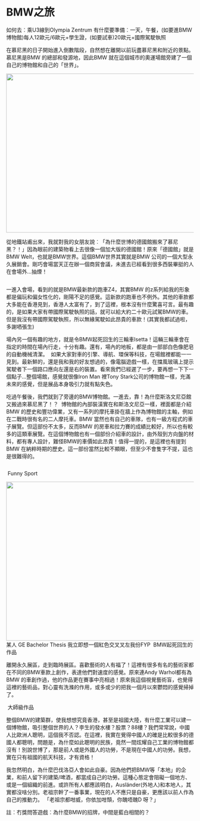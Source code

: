 # BMW之旅

如何去︰乘U3線到Olympia Zentrum
有什麼要準備︰一天，午餐，(如要進BMW博物館)每人12歐元/6歐元+學生證，(如要試車)20歐元+國際駕駛執照

在慕尼黑的日子開始進入倒數階段，自然想在離開以前玩盡慕尼黑和附近的景點。慕尼黑是BMW 的總部和發源地，因此BMW 就在這個城市的奧運場館旁建了一個自己的博物館和自己的「世界」。

<img class="alignnone" title="BMW Welt" src="http://lh3.ggpht.com/_I4SeLkOXNtg/TRB-BVkNzXI/AAAAAAAAQr4/9t0ZLxHIUbs/s640/P1070750.JPG" alt="" width="640" height="427" />

從地鐵站甫出來，我就對我的女朋友說︰「為什麼世博的德國館搬來了慕尼黑？！」因為眼前的建築物看上去很像一個加大版的德國館！原來「德國館」就是BMW Welt，也就是BMW世界。這個BMW世界其實就是BMW 公司的一個大型永久展銷會。剛巧會場當天正在辦一個商貿會議，未進去已經看到很多西裝畢挺的人在會場外…抽煙！

<img src="http://lh6.ggpht.com/_I4SeLkOXNtg/TPam-CfTmHI/AAAAAAAABaQ/-vmUtqENdaA/s640/P1070750.JPG" alt="" />

一進入會場，看到的就是BMW最新款的跑車Z4，其實BMW 的z系列給我的形象都是偏玩和偏女性化的，剛陽不足的感覺。這新款的跑車也不例外。其他的車款都大多能在香港見到，香港人太富有了，到了這裡，根本沒有什麼驚喜可言。最有趣的，是如果大家有帶國際駕駛執照的話，就可以給大約二十歐元試駕BMW的車。但是我沒有帶國際駕駛執照，所以無緣駕駛如此昂貴的車款！(其實我都試過啦，多謝哂張生)

場內另一個有趣的地方，就是令BMW起死回生的三輪車Isetta！這輛三輪車會在指定的時間在場內行走，十分有趣。還有，場內的地板，都是由一部部白色像肥皂的自動機械清潔。
<img src="http://lh5.ggpht.com/_I4SeLkOXNtg/TPanShzIcoI/AAAAAAAABc0/SRTUqplQwjQ/s640/P1070769.JPG" alt="" />
如果大家對車的引擎、導航、環保等科技，在場館裡都能一一見到。最新鮮的，還是我和我的好友想過的，像電腦遊戲一樣，在擋風玻璃上提示駕駛者下一個路口應向左還是右的裝置。看來我們已經遲了一步，要再想一下下一個點子…整個場館，感覺就很像Iron Man 裡Tony Stark公司的博物館一樣，充滿未來的感覺，但是展品本身吸引力就有點失色。

吃過午餐後，我們就到了旁邊的BMW博物館。一進去，靠！為什麼斯洛文尼亞館又搬過來慕尼黑了！？
<img src="http://lh4.ggpht.com/_I4SeLkOXNtg/TRCBo8RUM6I/AAAAAAAAQr4/93LIrRP_GgE/s640/P1070794.JPG" alt="" />
博物館的內部裝潢實在和斯洛文尼亞一樣，裡面都是介紹BMW 的歷史和豐功偉業，又有一系列的摩托車掛在牆上作為博物館的主軸，例如在二戰時很有名的二人摩托車。BMW 當然也有自己的車隊，也有一級方程式的車子展覽。但這部份不太多，反而BMW 的房車和拉力賽的成績比較好，所以也有較多的這類車展覽。在這個博物館也有一個部份介紹車的設計，由外殼到方向盤的材料，都有專人設計，難怪BMW的車價如此昂貴！值得一提的，是這裡也有提到BMW 在納粹時期的歷史。這一部份當然比較不顯眼，但至少不會隻字不提，這也是很難得的。

<img src="http://lh5.ggpht.com/_I4SeLkOXNtg/TPaoXID2O5I/AAAAAAAABmA/lVPZ0WelJqQ/s640/P1070840.JPG" alt="" />

<img src="http://lh5.ggpht.com/_I4SeLkOXNtg/TPapWk0AmKI/AAAAAAAABtA/sg4rA66LT2o/s640/P1070894.JPG" alt="" /><img src="http://lh6.ggpht.com/_I4SeLkOXNtg/TRCFefjMrqI/AAAAAAAAQr4/NePjFqrYJpE/s640/P1070894.JPG" alt="" />
Funny Sport

<img class="alignnone" title="FYP from other" src="http://lh6.ggpht.com/_I4SeLkOXNtg/TRCFxGMxvxI/AAAAAAAAQr4/dkK4f3hS6Nk/s640/P1070942.JPG" alt="" width="640" height="427" />
某人 GE Bachelor Thesis 我立即想一個紅色交叉叉左我份FYP

<img src="http://lh5.ggpht.com/_I4SeLkOXNtg/TRCF4IIg7fI/AAAAAAAAQr4/kJyhkNOIyGA/s640/P1070952.JPG" alt="" />
BMW起死回生的作品

離開永久展區，走到臨時展區。喜歡藝術的人有福了！這裡有很多有名的藝術家都在不同的BMW車款上創作，表達他們對速度的感覺。原來連Andy Warhol都有為BMW 的車創作過，他的作品更在賽事中亮相過！原來我這個視覺藝術盲，也覺得這裡的藝術品，對心靈有洗滌的作用，或多或少的把我一個月以來鬱悶的感覺掃掉了。

<a href="http://picasaweb.google.com/lh/photo/8Uwmc-HFZYmQ7fbTlwrAEFi86itcrRH-7EubRwX4UH0?feat=embedwebsite"><img src="http://lh5.ggpht.com/_I4SeLkOXNtg/TRCGJ6YB4XI/AAAAAAAAQr4/Cb_f0EevkeY/s640/P1070994.JPG" alt="" /></a>
大師級作品

整個BMW的建築群，使我想想究竟香港，甚至是祖國大陸，有什麼工業可以建一個博物館，吸引整個世界的人？李生的發水樓？股票？88樓？我們常常說，中國人比歐洲人聰明，這個我不否認。在這裡，我實在覺得中國人的確是比較很多的德國人都聰明，問題是，為什麼如此聰明的民族，竟然一間炫耀自己工業的博物館都沒有！別說世博了，那是前人或是外國人的功勞，不是現在中國人的功勞。我想，實在只有祖國的航天科技，才有資格！

我忽然明白，為什麼巴伐洛亞人會如此自豪。因為他們把BMW等「本地」的企業，和前人留下的建築/啤酒，都當成自己的功勞。這種心態定會阻礙一個地方、或是一個組織的前進。或許所有人都應該明白，Ausländer(外地人)和本地人，其實都沒啥分別。老祖宗幹了一番事業，現在的人不應只是自豪，更應該以前人作為自己的推動力。
「老祖宗都咁威，你依加咁頹，你醜唔醜D 呀？」

註︰冇獎問答遊戲︰為什麼BMW的招牌，中間是藍白相間的？